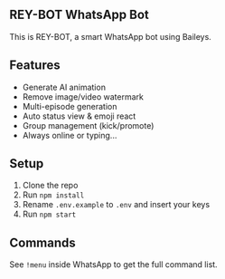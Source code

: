 ## REY-BOT WhatsApp Bot

This is REY-BOT, a smart WhatsApp bot using Baileys.

## Features
- Generate AI animation
- Remove image/video watermark
- Multi-episode generation
- Auto status view & emoji react
- Group management (kick/promote)
- Always online or typing...

## Setup
1. Clone the repo
2. Run `npm install`
3. Rename `.env.example` to `.env` and insert your keys
4. Run `npm start`

## Commands
See `!menu` inside WhatsApp to get the full command list.
